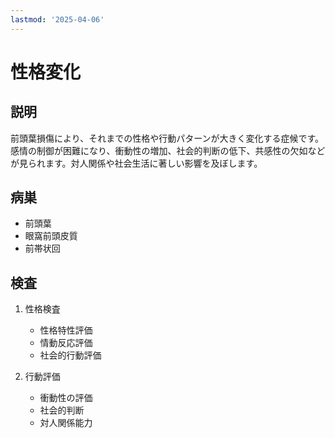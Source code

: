```yaml
---
lastmod: '2025-04-06'
---
```


# 性格変化

## 説明

前頭葉損傷により、それまでの性格や行動パターンが大きく変化する症候です。感情の制御が困難になり、衝動性の増加、社会的判断の低下、共感性の欠如などが見られます。対人関係や社会生活に著しい影響を及ぼします。

## 病巣

- 前頭葉
- 眼窩前頭皮質
- 前帯状回

## 検査

1. 性格検査

   - 性格特性評価
   - 情動反応評価
   - 社会的行動評価

2. 行動評価
   - 衝動性の評価
   - 社会的判断
   - 対人関係能力
